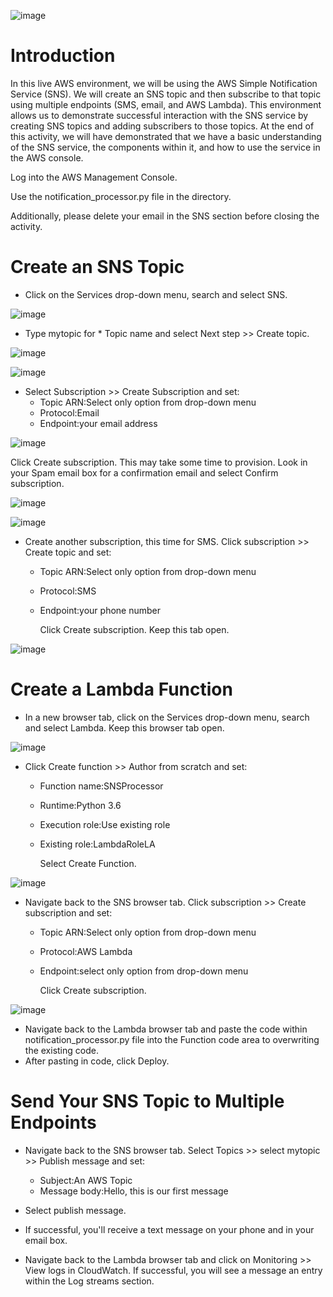 ![image](https://user-images.githubusercontent.com/44756128/114725286-fec84d00-9d01-11eb-863f-31e928d5f6f8.png)

# Introduction
In this live AWS environment, we will be using the AWS Simple Notification Service (SNS). We will create an SNS topic and then subscribe to that topic using multiple endpoints (SMS, email, and AWS Lambda). This environment allows us to demonstrate successful interaction with the SNS service by creating SNS topics and adding subscribers to those topics. At the end of this activity, we will have demonstrated that we have a basic understanding of the SNS service, the components within it, and how to use the service in the AWS console.

Log into the AWS Management Console.

Use the notification_processor.py file in the directory.

Additionally, please delete your email in the SNS section before closing the activity.

# Create an SNS Topic
  - Click on the Services drop-down menu, search and select SNS.

![image](https://user-images.githubusercontent.com/44756128/114726862-5a470a80-9d03-11eb-94f5-1908856054d4.png)

  - Type mytopic for * Topic name and select Next step >> Create topic.

![image](https://user-images.githubusercontent.com/44756128/114726950-6af78080-9d03-11eb-98c6-26dc5059674a.png)

![image](https://user-images.githubusercontent.com/44756128/114727102-8bbfd600-9d03-11eb-89ef-437acde7b1fc.png)

  - Select Subscription >> Create Subscription and set:
    - Topic ARN:Select only option from drop-down menu
    - Protocol:Email
    - Endpoint:your email address

![image](https://user-images.githubusercontent.com/44756128/114727300-b6aa2a00-9d03-11eb-9881-1dd65593b1cf.png)

   Click Create subscription. This may take some time to provision. Look in your Spam email box for a confirmation email and select Confirm subscription.

![image](https://user-images.githubusercontent.com/44756128/114727390-c9bcfa00-9d03-11eb-9aa9-856066225627.png)

![image](https://user-images.githubusercontent.com/44756128/114727459-d5102580-9d03-11eb-99e9-1ec0a53ddd9d.png)

  - Create another subscription, this time for SMS. Click subscription >> Create topic and set:
    - Topic ARN:Select only option from drop-down menu
    - Protocol:SMS
    - Endpoint:your phone number

      Click Create subscription. Keep this tab open.

![image](https://user-images.githubusercontent.com/44756128/114727653-025cd380-9d04-11eb-8bf3-03f1dfd0a09c.png)

# Create a Lambda Function
  - In a new browser tab, click on the Services drop-down menu, search and select Lambda. Keep this browser tab open.

![image](https://user-images.githubusercontent.com/44756128/114727853-2f10eb00-9d04-11eb-9f4e-70403964794f.png)

  - Click Create function >> Author from scratch and set:
    - Function name:SNSProcessor
    - Runtime:Python 3.6
    - Execution role:Use existing role
    - Existing role:LambdaRoleLA

      Select Create Function.

![image](https://user-images.githubusercontent.com/44756128/114727987-4c45b980-9d04-11eb-81ce-85d646eb76ca.png)

  - Navigate back to the SNS browser tab. Click subscription >> Create subscription and set:
    - Topic ARN:Select only option from drop-down menu
    - Protocol:AWS Lambda
    - Endpoint:select only option from drop-down menu

      Click Create subscription.

![image](https://user-images.githubusercontent.com/44756128/114728089-654e6a80-9d04-11eb-9582-258081dad67d.png)

  - Navigate back to the Lambda browser tab and paste the code within notification_processor.py file into the Function code area to overwriting the existing code. 
  - After pasting in code, click Deploy.

# Send Your SNS Topic to Multiple Endpoints
  - Navigate back to the SNS browser tab. Select Topics >> select mytopic >> Publish message and set:
    - Subject:An AWS Topic
    - Message body:Hello, this is our first message
  - Select publish message.

  - If successful, you'll receive a text message on your phone and in your email box.
  - Navigate back to the Lambda browser tab and click on Monitoring >> View logs in CloudWatch. If successful, you will see a message an entry within the Log streams section.

